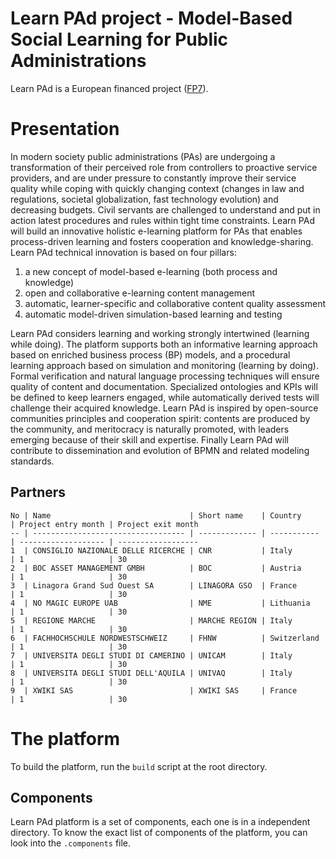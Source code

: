 Learn PAd project - Model-Based Social Learning for Public Administrations
==========================================================================

Learn PAd is a European financed project ([FP7](http://cordis.europa.eu/fp7/)).

# Presentation
In modern society public administrations (PAs) are undergoing a transformation
of their perceived role from controllers to proactive service providers, and are
under pressure to constantly improve their service quality while coping with
quickly changing context (changes in law and regulations, societal
globalization, fast technology evolution) and decreasing budgets. Civil servants
are challenged to understand and put in action latest procedures and rules
within tight time constraints. Learn PAd will build an innovative holistic
e-learning platform for PAs that enables process-driven learning and fosters
cooperation and knowledge-sharing. Learn PAd technical innovation is based on
four pillars:

1. a new concept of model-based e-learning (both process and knowledge)
2. open and collaborative e-learning content management
3. automatic, learner-specific and collaborative content quality assessment
4. automatic model-driven simulation-based learning and testing

Learn PAd considers learning and working strongly intertwined (learning while
doing).  The platform supports both an informative learning approach based on
enriched business process (BP) models, and a procedural learning approach based
on simulation and monitoring (learning by doing). Formal verification and
natural language processing techniques will ensure quality of content and
documentation. Specialized ontologies and KPIs will be defined to keep learners
engaged, while automatically derived tests will challenge their acquired
knowledge.  Learn PAd is inspired by open-source communities principles and
cooperation spirit: contents are produced by the community, and meritocracy is
naturally promoted, with leaders emerging because of their skill and expertise.
Finally Learn PAd will contribute to dissemination and evolution of BPMN and
related modeling standards.

## Partners

    No | Name                               | Short name    | Country     | Project entry month | Project exit month
    -- | ---------------------------------- | ------------- | ----------- | ------------------- | ------------------
    1  | CONSIGLIO NAZIONALE DELLE RICERCHE | CNR           | Italy       | 1                   | 30                
    2  | BOC ASSET MANAGEMENT GMBH          | BOC           | Austria     | 1                   | 30                
    3  | Linagora Grand Sud Ouest SA        | LINAGORA GSO  | France      | 1                   | 30                
    4  | NO MAGIC EUROPE UAB                | NME           | Lithuania   | 1                   | 30                
    5  | REGIONE MARCHE                     | MARCHE REGION | Italy       | 1                   | 30                
    6  | FACHHOCHSCHULE NORDWESTSCHWEIZ     | FHNW          | Switzerland | 1                   | 30                
    7  | UNIVERSITA DEGLI STUDI DI CAMERINO | UNICAM        | Italy       | 1                   | 30                
    8  | UNIVERSITA DEGLI STUDI DELL'AQUILA | UNIVAQ        | Italy       | 1                   | 30                
    9  | XWIKI SAS                          | XWIKI SAS     | France      | 1                   | 30                

# The platform
To build the platform, run the `build` script at the root directory.

## Components
Learn PAd platform is a set of components, each one is in a independent
directory.  To know the exact list of components of the platform, you can look
into the `.components` file.

